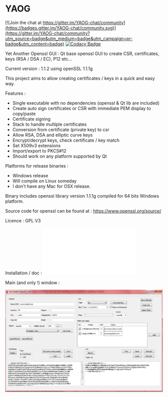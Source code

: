 # YAOG

[![Join the chat at https://gitter.im/YAOG-chat/community](https://badges.gitter.im/YAOG-chat/community.svg)](https://gitter.im/YAOG-chat/community?utm_source=badge&utm_medium=badge&utm_campaign=pr-badge&utm_content=badge)
[![Codacy Badge](https://api.codacy.com/project/badge/Grade/05ad904b205c4b598d3378d30a286d7b)](https://www.codacy.com/manual/patrick_34/YAOG?utm_source=github.com&amp;utm_medium=referral&amp;utm_content=patrickpr/YAOG&amp;utm_campaign=Badge_Grade)

Yet Another Openssl GUI : Qt base openssl GUI to create CSR, certificates, keys (RSA / DSA / EC), P12 etc...

Current version :  1.1.2 using openSSL 1.1.1g 

This project aims to allow creating certificates / keys in a quick and easy way.

Features :
- Single executable with no dependencies (openssl & Qt lib are included)
- Create auto sign certificates or CSR with immediate PEM display to copy/paste
- Certificate signing
- Stack to handle multiple certificates
- Conversion from certificate (private key) to csr
- Allow RSA, DSA and elliptic curve keys
- Encrypt/decrypt keys, check certificate / key match
- Set X509v3 extensions
- Import/export to PKCS#12
- Should work on any platform supported by Qt

Platforms for release binaries : 
- Windows release
- Will compile on Linux someday
- I don't have any Mac for OSX release. 

Binary includes openssl library version 1.1.1g compiled for 64 bits Windows platform.

Source code for openssl can be found at : https://www.openssl.org/source/

Licence : GPL V3

Installation / doc : ![here](docs/01-installation.md)

Main (and only !) window : 

![MAIN](img/main.jpg)

